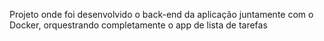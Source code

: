 Projeto onde foi desenvolvido o back-end da aplicação juntamente com o Docker, orquestrando completamente o app de lista de tarefas
